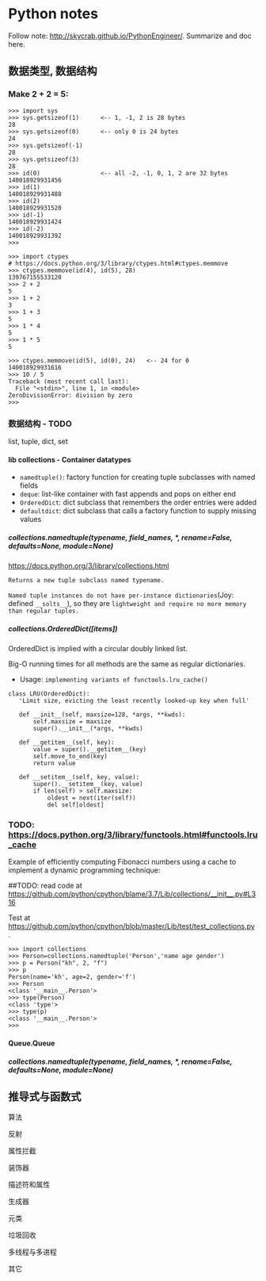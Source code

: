 

# Python notes

Follow note: http://skycrab.github.io/PythonEngineer/.
Summarize and doc here.

## 数据类型, 数据结构

### Make 2 + 2 = 5:

```
>>> import sys
>>> sys.getsizeof(1)      <-- 1, -1, 2 is 28 bytes
28
>>> sys.getsizeof(0)      <-- only 0 is 24 bytes
24
>>> sys.getsizeof(-1)
28
>>> sys.getsizeof(3)
28
>>> id(0)                 <-- all -2, -1, 0, 1, 2 are 32 bytes
140018929931456
>>> id(1)
140018929931488
>>> id(2)
140018929931520
>>> id(-1)
140018929931424
>>> id(-2)
140018929931392
>>>
```
```
>>> import ctypes
# https://docs.python.org/3/library/ctypes.html#ctypes.memmove
>>> ctypes.memmove(id(4), id(5), 28)  
139767155533120
>>> 2 + 2
5
>>> 1 + 2
3
>>> 1 + 3
5
>>> 1 * 4
5
>>> 1 * 5
5
```
```
>>> ctypes.memmove(id(5), id(0), 24)   <-- 24 for 0
140018929931616
>>> 10 / 5
Traceback (most recent call last):
  File "<stdin>", line 1, in <module>
ZeroDivisionError: division by zero
>>>
```

### 数据结构 - TODO
list, tuple, dict, set

#### lib collections - Container datatypes

 - `namedtuple()`:	factory function for creating tuple subclasses with named fields
 - `deque`:	list-like container with fast appends and pops on either end
 - `OrderedDict`:	dict subclass that remembers the order entries were added
 - `defaultdict`:	dict subclass that calls a factory function to supply missing values


##### collections.namedtuple(typename, field_names, *, rename=False, defaults=None, module=None)


https://docs.python.org/3/library/collections.html

`Returns a new tuple subclass named typename.`

`Named tuple instances do not have per-instance dictionaries`(Joy: defined `__solts__`), so they are `lightweight and require no more memory than regular tuples.`


##### collections.OrderedDict([items])

OrderedDict is implied with a circular doubly linked list.

Big-O running times for all methods are the same as regular dictionaries.


 - Usage: `implementing variants of functools.lru_cache()`
 ```
 class LRU(OrderedDict):
    'Limit size, evicting the least recently looked-up key when full'

    def __init__(self, maxsize=128, *args, **kwds):
        self.maxsize = maxsize
        super().__init__(*args, **kwds)

    def __getitem__(self, key):
        value = super().__getitem__(key)
        self.move_to_end(key)
        return value

    def __setitem__(self, key, value):
        super().__setitem__(key, value)
        if len(self) > self.maxsize:
            oldest = next(iter(self))
            del self[oldest]
  ```

### TODO: https://docs.python.org/3/library/functools.html#functools.lru_cache

Example of efficiently computing Fibonacci numbers using a cache to implement a dynamic programming technique:



##TODO: read code at https://github.com/python/cpython/blame/3.7/Lib/collections/__init__.py#L316

Test at https://github.com/python/cpython/blob/master/Lib/test/test_collections.py .

```
>>> import collections
>>> Person=collections.namedtuple('Person','name age gender')
>>> p = Person("kh", 2, "f")
>>> p
Person(name='kh', age=2, gender='f')
>>> Person
<class '__main__.Person'>
>>> type(Person)
<class 'type'>
>>> type(p)
<class '__main__.Person'>
>>>
```

#### Queue.Queue



##### collections.namedtuple(typename, field_names, *, rename=False, defaults=None, module=None)


## 推导式与函数式

算法

反射

属性拦截

装饰器

描述符和属性

生成器

元类

垃圾回收

多线程与多进程

其它
